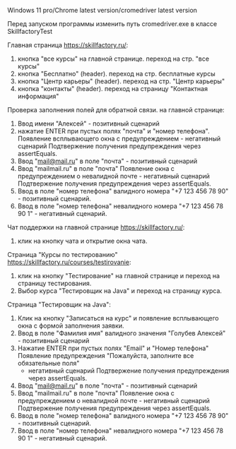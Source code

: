Windows 11 pro/Chrome latest version/cromedriver latest version

Перед запуском программы изменить путь cromedriver.exe в классе SkillfactoryTest

Главная страница https://skillfactory.ru/:

1. кнопка "все курсы" на главной странице. переход
   на стр. "все курсы"
2. кнопка "Бесплатно" (header). переход на стр. бесплатные курсы
3. кнопка "Центр карьеры" (header). переход на стр. "Центр карьеры"
4. кнопка "контакты" (header). переход на страницу "Контактная информация"

Проверка заполнения полей для обратной связи. на главной странице:

1. Ввод имени "Алексей" - позитивный сценарий
2. нажатие ENTER при пустых полях "почта" и "номер телефона".
   Появление всплывающего окна с предупреждением - негативный сценарий
   Подтвержение получения предупреждения через assertEquals.
3. Ввод "mail@mail.ru" в поле "почта" - позитивный сценарий
4. Ввод "mailmail.ru" в поле "почта"
   Появление окна с предупреждением о невалидной почте - негативный сценарий
   Подтвержение получения предупреждения через assertEquals.
5. Ввод в поле "номер телефона" валидного номера "+7 123 456 78 90" - позитивный сценарий.
6. Ввод в поле "номер телефона" невалидного номера "+7 123 456 78 90 1" - негативный сценарий.

Чат поддержки на главной странице https://skillfactory.ru/:

1. клик на кнопку чата и открытие окна чата.

Страница "Курсы по тестированию" https://skillfactory.ru/courses/testirovanie:

1. клик на кнопку "Тестирование" на главной странице и
   переход на страницу тестирования.
2. Выбор курса "Тестировщик на Java" и переход на
   страницу курса.

Страница "Тестировщик на Java":

1. Клик на кнопку "Записаться на курс" и появление всплывающего окна
   с формой заполнения заявки.
2. Ввод в поле "Фамилия имя" валидного значения "Голубев Алексей" - позитивный сценарий
3. Нажатие ENTER при пустых полях "Email" и "Номер телефона"
   Появление предупреждения "Пожалуйста, заполните все обязательные поля"
   - негативный сценарий
   Подтвержение получения предупреждения через assertEquals.
4. Ввод "mail@mail.ru" в поле "почта" - позитивный сценарий
5. Ввод "mailmail.ru" в поле "почта"
   Появление окна с предупреждением о невалидной почте - негативный сценарий
   Подтвержение получения предупреждения через assertEquals.
6. Ввод в поле "номер телефона" валидного номера "+7 123 456 78 90" - позитивный сценарий.
7. Ввод в поле "номер телефона" невалидного номера "+7 123 456 78 90 1" - негативный сценарий.
